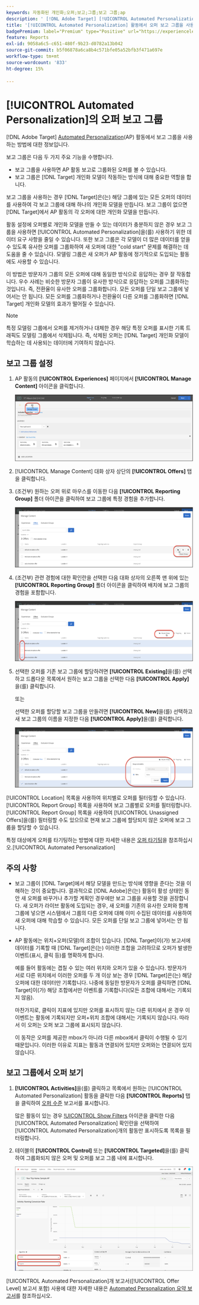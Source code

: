 ```yaml
---
keywords: 자동화된 개인화;오퍼;보고;그룹;보고 그룹;ap
description: ' [!DNL Adobe Target] [!UICONTROL Automated Personalization] 활동에서 오퍼 보고 그룹을 사용하는 방법을 알아봅니다.'
title: '[!UICONTROL Automated Personalization] 활동에서 오퍼 보고 그룹을 사용할 수 있습니까?'
badgePremium: label="Premium" type="Positive" url="https://experienceleague.adobe.com/docs/target/using/introduction/intro.html?lang=en#premium newtab=true" tooltip="Target Premium에 포함된 내용을 확인합니다."
feature: Reports
exl-id: 9058a6c5-c651-480f-9b23-d0782a13b042
source-git-commit: b5f06878a6ca8b4c571bfe05a52bfb3f471a697e
workflow-type: tm+mt
source-wordcount: '833'
ht-degree: 15%

---
```


# [!UICONTROL Automated Personalization]의 오퍼 보고 그룹

[!DNL Adobe Target] [Automated Personalization](/help/main/c-activities/t-automated-personalization/automated-personalization.md)(AP) 활동에서 보고 그룹을 사용하는 방법에 대한 정보입니다.

보고 그룹은 다음 두 가지 주요 기능을 수행합니다.

* 보고 그룹을 사용하면 AP 활동 보고로 그룹화된 오퍼를 볼 수 있습니다.
* 보고 그룹은 [!DNL Target] 개인화 모델이 작동하는 방식에 대해 중요한 역할을 합니다.

보고 그룹을 사용하는 경우 [!DNL Target]은(는) 해당 그룹에 있는 모든 오퍼의 데이터를 사용하여 각 보고 그룹에 대해 하나의 개인화 모델을 만듭니다. 보고 그룹이 없으면 [!DNL Target]에서 AP 활동의 각 오퍼에 대한 개인화 모델을 만듭니다.

활동 설정에 오퍼별로 개인화 모델을 만들 수 있는 데이터가 충분하지 않은 경우 보고 그룹을 사용하면 [!UICONTROL Automated Personalization]을(를) 사용하기 위한 데이터 요구 사항을 줄일 수 있습니다. 또한 보고 그룹은 각 모델이 더 많은 데이터를 얻을 수 있도록 유사한 오퍼를 그룹화하여 새 오퍼에 대한 &quot;cold start&quot; 문제를 해결하는 데 도움을 줄 수 있습니다. 모델링 그룹은 새 오퍼가 AP 활동에 정기적으로 도입되는 활동에도 사용할 수 있습니다.

이 방법은 방문자가 그룹의 모든 오퍼에 대해 동일한 방식으로 응답하는 경우 잘 작동합니다. 우수 사례는 비슷한 방문자 그룹이 유사한 방식으로 응답하는 오퍼를 그룹화하는 것입니다. 즉, 전환율이 유사한 오퍼를 그룹화합니다. 모든 오퍼를 단일 보고 그룹에 넣어서는 안 됩니다. 모든 오퍼를 그룹화하거나 전환율이 다른 오퍼를 그룹화하면 [!DNL Target] 개인화 모델의 효과가 떨어질 수 있습니다.

>[!NOTE]
>
>특정 모델링 그룹에서 오퍼를 제거하거나 대체한 경우 해당 특정 오퍼를 표시한 기록 트래픽도 모델링 그룹에서 삭제됩니다. 즉, 삭제된 오퍼는 [!DNL Target] 개인화 모델이 학습하는 데 사용되는 데이터에 기여하지 않습니다.

## 보고 그룹 설정

1. AP 활동의 **[!UICONTROL Experiences]** 페이지에서 **[!UICONTROL Manage Content]** 아이콘을 클릭합니다.

   ![콘텐츠 관리 아이콘](/help/main/c-reports/assets/ap_manage_content.png)

1. [!UICONTROL Manage Content] 대화 상자 상단의 **[!UICONTROL Offers]** 탭을 클릭합니다.
1. (조건부) 원하는 오퍼 위로 마우스를 이동한 다음 **[!UICONTROL Reporting Group]** 폴더 아이콘을 클릭하여 보고 그룹에 특정 경험을 추가합니다.

   ![보고 그룹 아이콘](/help/main/c-reports/assets/ap_manage_content_2.png)

1. (조건부) 관련 경험에 대한 확인란을 선택한 다음 대화 상자의 오른쪽 맨 위에 있는 **[!UICONTROL Reporting Group]** 폴더 아이콘을 클릭하여 배치에 보고 그룹의 경험을 포함합니다.

   ![보고 그룹 아이콘](/help/main/c-reports/assets/ap_manage_content_3.png)

1. 선택한 오퍼를 기존 보고 그룹에 할당하려면 **[!UICONTROL Existing]**&#x200B;을(를) 선택하고 드롭다운 목록에서 원하는 보고 그룹을 선택한 다음 **[!UICONTROL Apply]**&#x200B;을(를) 클릭합니다.

   또는

   선택한 오퍼를 할당할 보고 그룹을 만들려면 **[!UICONTROL New]**&#x200B;을(를) 선택하고 새 보고 그룹의 이름을 지정한 다음 **[!UICONTROL Apply]**&#x200B;을(를) 클릭합니다.

   ![새 보고 그룹을 만드는 새 아이콘](/help/main/c-reports/assets/ap_reporting_groups.png)

[!UICONTROL Location] 목록을 사용하여 위치별로 오퍼를 필터링할 수 있습니다. [!UICONTROL Report Group] 목록을 사용하여 보고 그룹별로 오퍼를 필터링합니다. [!UICONTROL Report Group] 목록을 사용하여 [!UICONTROL Unassigned Offers]을(를) 필터링할 수도 있으므로 현재 보고 그룹에 할당되지 않은 오퍼에 보고 그룹을 할당할 수 있습니다.

특정 대상에게 오퍼를 타기팅하는 방법에 대한 자세한 내용은 [오퍼 타기팅](/help/main/c-activities/t-automated-personalization/ap-target-offers.md#task_F207ED7A41B84FD39BB6FCBFABF4B23E)을 참조하십시오.[!UICONTROL Automated Personalization]

## 주의 사항

* 보고 그룹이 [!DNL Target]에서 해당 모델을 만드는 방식에 영향을 준다는 것을 이해하는 것이 중요합니다. 결과적으로 [!DNL Adobe]은(는) 활동이 활성 상태인 동안 새 오퍼를 바꾸거나 추가할 계획인 경우에만 보고 그룹을 사용할 것을 권장합니다. 새 오퍼가 라이브 활동에 도입되는 경우, 새 오퍼를 기존의 유사한 오퍼와 함께 그룹에 넣으면 시스템에서 그룹의 다른 오퍼에 대해 이미 수집된 데이터를 사용하여 새 오퍼에 대해 학습할 수 있습니다. 모든 오퍼를 단일 보고 그룹에 넣어서는 안 됩니다.

* AP 활동에는 위치+오퍼(모델)의 조합이 있습니다. [!DNL Target]이(가) 보고서에 데이터를 기록할 때 [!DNL Target]은(는) 이러한 조합을 고려하므로 오퍼가 발생한 이벤트(표시, 클릭 등)를 명확하게 합니다.

  예를 들어 활동에는 겹칠 수 있는 여러 위치와 오퍼가 있을 수 있습니다. 방문자가 서로 다른 위치에서 이러한 오퍼를 두 개 이상 보는 경우 [!DNL Target]은(는) 해당 오퍼에 대한 데이터만 기록합니다. 나중에 동일한 방문자가 오퍼를 클릭하면 [!DNL Target]이(가) 해당 조합에서만 이벤트를 기록합니다(모든 조합에 대해서는 기록되지 않음).

  마찬가지로, 클릭이 지표에 있지만 오퍼를 표시하지 않는 다른 위치에서 온 경우 이 이벤트는 활동에 기록되지만 오퍼+위치 조합에 대해서는 기록되지 않습니다. 따라서 이 오퍼는 오퍼 보고 그룹에 표시되지 않습니다.

  이 동작은 오퍼를 제공한 mbox가 아니라 다른 mbox에서 클릭이 수행될 수 있기 때문입니다. 이러한 이유로 지표는 활동과 연결되어 있지만 오퍼와는 연결되어 있지 않습니다.

## 보고 그룹에서 오퍼 보기

1. **[!UICONTROL Activities]**&#x200B;을(를) 클릭하고 목록에서 원하는 [!UICONTROL Automated Personalization] 활동을 클릭한 다음 **[!UICONTROL Reports]** 탭을 클릭하여 [오퍼 수준](/help/main/c-reports/personalization-reports/reports-ap.md) 보고서를 표시합니다.

   많은 활동이 있는 경우 [!UICONTROL Show Filters](단계) 아이콘을 클릭한 다음 [!UICONTROL Automated Personalization] 확인란을 선택하여 [!UICONTROL Automated Personalization]개의 활동만 표시하도록 목록을 필터링합니다.

1. 테이블의 **[!UICONTROL Control]** 또는 **[!UICONTROL Targeted]**&#x200B;을(를) 클릭하여 그룹화되지 않은 오퍼 및 오퍼를 보고 그룹 내에 표시합니다.

   ![오퍼 그룹: 제어 및 타깃팅](/help/main/c-reports/c-report-settings/assets/offer-groups.png)

[!UICONTROL Automated Personalization]개 보고서([!UICONTROL Offer Level] 보고서 포함) 사용에 대한 자세한 내용은 [Automated Personalization 요약 보고서](/help/main/c-reports/personalization-reports/reports-ap.md)를 참조하십시오.


